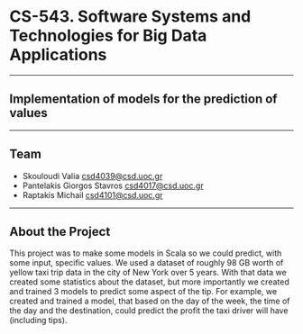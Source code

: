 # CS-543. Software Systems and Technologies for Big Data Applications

---

## Implementation of models for the prediction of values

---

## Team
- Skouloudi Valia csd4039@csd.uoc.gr
- Pantelakis Giorgos Stavros csd4017@csd.uoc.gr
- Raptakis Michail csd4101@csd.uoc.gr

---

## About the Project
This project was to make some models in Scala so we could predict, with some input, specific values. We used a dataset of roughly 98 GB worth of yellow taxi trip data in the city of New York over 5 years. With that data we created some statistics about the dataset, but more importantly we created and trained 3 models to predict some aspect of the tip. For example, we created and trained a model, that based on the day of the week, the time of the day and the destination, could predict the profit the taxi driver will have (including tips).
